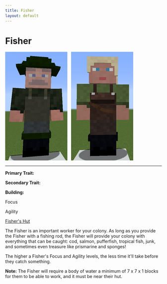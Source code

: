 ```yaml
---
title: Fisher
layout: default
---
```

# Fisher

<div class="infobox box text-center">
<img src="../../assets/images/workers/fisherman_m.png" alt="Fisher Male" />&nbsp;&nbsp;&nbsp;<img src="../../assets/images/workers/fisherman_f.png" alt="Fisher Female" />
<hr />
  <div class="row section-text text-left">
    <div class="col">
      <p><strong>Primary Trait:</strong></p>
      <p><strong>Secondary Trait:</strong></p>
      <p><strong>Building:</strong></p>
    </div>
    <div class="col">
      <p class="traitp">Focus</p>
      <p class="traits">Agility</p>
      <p><a href="../buildings/fisher">Fisher's Hut</a></p>
    </div>
  </div>
</div>

The Fisher is an important worker for your colony. As long as you provide the Fisher with a fishing rod, the Fisher will provide your colony with everything that can be caught: cod, salmon, pufferfish, tropical fish, junk, and sometimes even treasure like prismarine and sponges!

The higher a Fisher's Focus and Agility levels, the less time it'll take before they catch something.

**Note:** The Fisher will require a body of water a minimum of 7 x 7 x 1 blocks for them to be able to work, and it must be near their hut.
